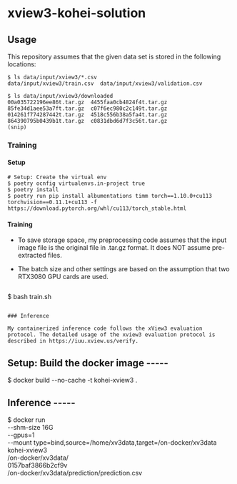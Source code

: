 # xview3-kohei-solution

## Usage

This repository assumes that the given data set is stored in the following locations:

```
$ ls data/input/xview3/*.csv
data/input/xview3/train.csv  data/input/xview3/validation.csv

$ ls data/input/xview3/downloaded
00a035722196ee86t.tar.gz  4455faa0cb4824f4t.tar.gz  85fe34d1aee53a7ft.tar.gz  c07f6ec980c2c149t.tar.gz
014261f774287442t.tar.gz  4518c556b38a5fa4t.tar.gz  864390795b0439b1t.tar.gz  c0831dbd6d7f3c56t.tar.gz
(snip)
```

### Training

#### Setup

```
# Setup: Create the virtual env
$ poetry ocnfig virtualenvs.in-project true
$ poetry install
$ poetry run pip install albumentations timm torch==1.10.0+cu113 torchvision==0.11.1+cu113 -f https://download.pytorch.org/whl/cu113/torch_stable.html
```

#### Training

* To save storage space, my preprocessing code assumes that the input image file is the original file in .tar.gz format. It does NOT assume pre-extracted files.
* The batch size and other settings are based on the assumption that two RTX3080 GPU cards are used.

    ```
$ bash train.sh
```

### Inference

My containerized inference code follows the xView3 evaluation protocol. The detailed usage of the xview3 evaluation protocol is described in https://iuu.xview.us/verify.

```
## Setup: Build the docker image -----
$ docker build --no-cache -t kohei-xview3 .

## Inference -----
$ docker run \
    --shm-size 16G \
    --gpus=1 \
    --mount type=bind,source=/home/xv3data,target=/on-docker/xv3data \
    kohei-xview3 \
    /on-docker/xv3data/ \
    0157baf3866b2cf9v \
    /on-docker/xv3data/prediction/prediction.csv
```
